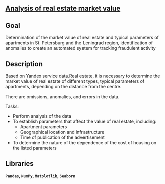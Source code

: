 ## [Analysis of real estate market value](https://github.com/irinaarm/Data_Science_Yandex/tree/main/02_exploratory_data_analysis_(real_estate))

## Goal

Determination of the market value of real estate and typical parameters of apartments in St. Petersburg and the Leningrad region, identification of anomalies to create an automated system for tracking fraudulent activity

## Description

Based on Yandex service data.Real estate, it is necessary to determine the market value of real estate of different types, typical parameters of apartments, depending on the distance from the centre.

There are omissions, anomalies, and errors in the data.

Tasks:

- Perform analysis of the data
- To establish parameters that affect the value of real estate, including:
   - Apartment parameters
   - Geographical location and infrastructure
   - Time of publication of the advertisement
- To determine the nature of the dependence of the cost of housing on the listed parameters

## Libraries

**`Pandas`,
`NumPy`,
`Matplotlib`,
`Seaborn`**
